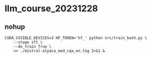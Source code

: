 # llm_course_20231228

## nohup
```
CUDA_VISIBLE_DEVICES=3 HF_TOKEN='hf_' python src/train_bash.py \
    --stage sft \
    --do_train True \
    >> ./mistral-alpaca_med_cqa_en.log 2>&1 &
```

